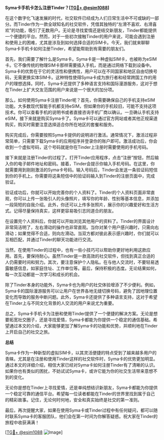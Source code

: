 **Syma卡手机卡怎么注册Tinder？[[TG💪+ @esim1088](https://t.me/s/esim1088)]**

在这个数字化飞速发展的时代，社交软件已经成为人们日常生活中不可或缺的一部分。而Tinder作为一款全球知名的社交软件，凭借其独特的“左滑不喜欢、右滑喜欢”的功能，吸引了无数用户。无论是寻找爱情还是结交新朋友，Tinder都能提供一个便捷的平台。然而，对于一些初次接触Tinder的用户来说，可能会遇到注册和使用上的困难，尤其是涉及到如何选择合适的SIM卡。今天，我们就来聊聊Syma卡手机卡如何注册Tinder，希望能帮助到有需要的朋友们。

首先，我们需要了解什么是Syma卡。Syma卡是一种虚拟SIM卡，也被称为eSIM卡。它不像传统的物理SIM卡那样需要插入手机，而是通过网络下载到设备中。Syma卡的优势在于它的灵活性和便携性，用户可以在不同国家和地区自由切换号码，无需更换实体SIM卡。这种特性使得Syma卡成为旅行者和经常跨国工作的用户的理想选择。同时，Syma卡还提供了多种语言支持和国际漫游服务，这对于想在Tinder上扩大交友范围的用户来说是一个很大的加分项。

那么，如何使用Syma卡注册Tinder呢？首先，你需要确保自己的手机支持eSIM功能。大多数现代智能手机都支持eSIM，但如果你的手机较旧，可能不支持这项技术。你可以查看手机的说明书或者直接咨询手机厂商以确认。一旦确认手机支持eSIM，接下来就是购买Syma卡了。Syma卡可以通过官方网站或者其他正规渠道购买，购买时需要注意选择适合你所在地区的套餐和服务。

购买完成后，你需要按照Syma卡提供的说明进行激活。通常情况下，激活过程非常简单，只需要下载Syma卡的应用程序并登录你的账户即可。激活成功后，你会收到一个虚拟号码，这个号码就是你在Tinder上注册时需要使用的手机号码。

接下来就是注册Tinder的过程了。打开Tinder应用程序，点击“注册”按钮，然后输入你的电子邮件地址和密码。接着，Tinder会提示你输入手机号码。在这里，你就需要用到刚刚激活的Syma卡号码。输入号码后，Tinder会发送一条验证码短信到你的手机上。你需要将这条短信中的验证码输入到Tinder的注册页面中，完成验证。

验证成功后，你就可以开始完善你的个人资料了。Tinder的个人资料页面非常直观，你可以上传一张吸引人的头像照片，填写你的年龄、性别等基本信息，并添加一段简短的自我介绍。此外，你还可以上传多张照片，展示你的兴趣爱好和生活方式。记得尽量保持真实，这样更容易吸引志同道合的朋友。

在设置完个人资料后，你就可以开始浏览其他用户的资料了。Tinder的界面设计非常简洁明了，左右滑动的操作也非常直观。当你对某个用户感兴趣时，只需向右滑动；如果觉得不合适，则向左滑动。当双方都对彼此表示感兴趣时，你们就可以互相匹配，并通过Tinder的聊天功能进行交流。

当然，在使用Tinder的过程中，也有一些小技巧可以帮助你更好地利用这款应用。首先，要保持耐心。虽然Tinder是一款高效的社交软件，但找到真正合适的人仍需要时间和努力。其次，要注意保护个人隐私。在与他人交流时，不要轻易透露敏感信息，如家庭住址、工作单位等。最后，保持积极的态度。无论结果如何，每一次互动都是一次学习和成长的机会。

除了Tinder本身的功能外，Syma卡也为用户的社交体验增添了不少便利。例如，Syma卡的国际漫游服务可以让用户在世界各地无缝切换号码，避免了因地理位置变化而导致的服务中断问题。此外，Syma卡还提供了多种语言支持，这对于希望在Tinder上与不同文化背景的人交流的用户来说尤为重要。

总之，Syma卡手机卡为注册和使用Tinder提供了一个便捷的解决方案。无论是想要拓宽社交圈子，还是寻找爱情，Syma卡都能为你提供一个稳定的通信基础。希望通过本文的介绍，大家能够更加了解Syma卡的功能和优势，并顺利地在Tinder上开启自己的社交之旅。

**总结**

Syma卡作为一种新型的虚拟SIM卡，以其灵活便捷的特点受到了越来越多用户的青睐。尤其是在注册和使用Tinder这样的社交软件时，Syma卡的优势更加明显。通过本文的详细介绍，相信大家已经对Syma卡如何注册Tinder有了清晰的认识。如果你也有类似的困扰，不妨试试Syma卡，或许它能为你的社交生活带来意想不到的变化。

无论你是想在Tinder上寻找爱情，还是单纯想结识新朋友，Syma卡都能为你提供一个稳定可靠的通信平台。希望每一位读者都能在Tinder的世界里找到属于自己的精彩故事。记住，无论何时何地，安全和真实始终是社交的第一准则。

最后，再次提醒大家，如果在使用Syma卡或Tinder过程中有任何疑问，都可以随时联系Syma卡的客服团队，他们会在第一时间为你解答疑惑。祝大家在Tinder的旅程中收获满满！

[[TG💪+ @esim1088](https://t.me/s/esim1088) ![Image](https://i.postimg.cc/4NQfJmqS/Snipaste-2025-05-13-00-14-12.png)]